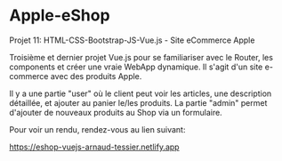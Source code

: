 # Apple-eShop
Projet 11: HTML-CSS-Bootstrap-JS-Vue.js - Site eCommerce Apple

Troisième et dernier projet Vue.js pour se familiariser avec le Router, les components et créer une vraie WebApp dynamique. Il s'agit d'un site e-commerce avec des produits Apple.

Il y a une partie "user" où le client peut voir les articles, une description détaillée, et ajouter au panier le/les produits.
La partie "admin" permet d'ajouter de nouveaux produits au Shop via un formulaire.

Pour voir un rendu, rendez-vous au lien suivant:

https://eshop-vuejs-arnaud-tessier.netlify.app
